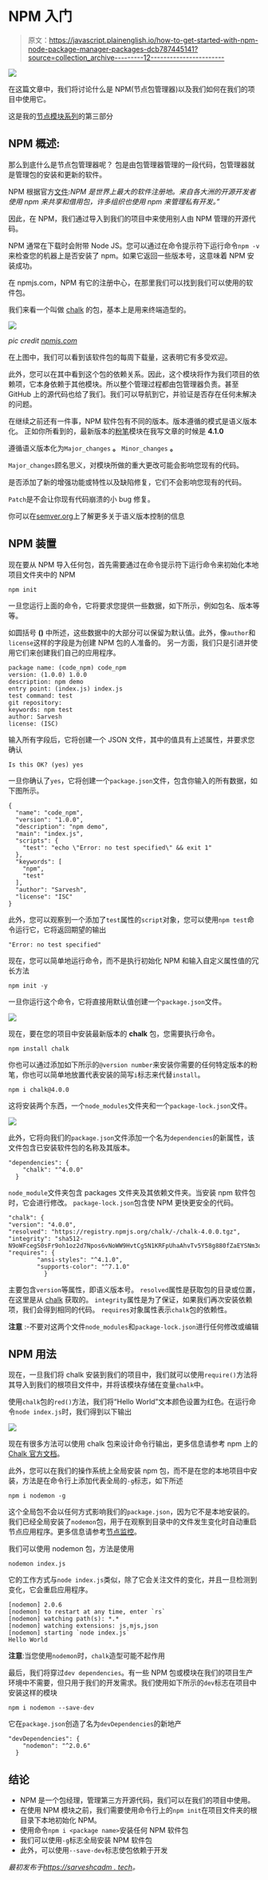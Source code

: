 # NPM 入门

> 原文：<https://javascript.plainenglish.io/how-to-get-started-with-npm-node-package-manager-packages-dcb787445141?source=collection_archive---------12----------------------->

![](img/9d8741378a275ebb0bc4a3355c67c97d.png)

在这篇文章中，我们将讨论什么是 NPM(节点包管理器)以及我们如何在我们的项目中使用它。

这是我的[节点模块系列](https://hashnode.com/series/node-modules-ckgn9w1n001uuo9s11k8e5cq2)的第三部分

## NPM 概述:

那么到底什么是节点包管理器呢？
包是由包管理器管理的一段代码，包管理器就是管理包的安装和更新的软件。

NPM 根据官方[文件](https://docs.npmjs.com/):*NPM 是世界上最大的软件注册地。来自各大洲的开源开发者使用 npm 来共享和借用包，许多组织也使用 npm 来管理私有开发。”*

因此，在 NPM，我们通过导入到我们的项目中来使用别人由 NPM 管理的开源代码。

NPM 通常在下载时会附带 Node JS。您可以通过在命令提示符下运行命令`npm -v`来检查您的机器上是否安装了 npm。如果它返回一些版本号，这意味着 NPM 安装成功。

在 npmjs.com，NPM 有它的注册中心，在那里我们可以找到我们可以使用的软件包。

我们来看一个叫做 [chalk](https://www.npmjs.com/package/chalk) 的包，基本上是用来终端造型的。

![](img/4b9b1aaf5854ba4b373222f74009c766.png)

*pic credit* [*npmjs.com*](http://npmjs.com/)

在上图中，我们可以看到该软件包的每周下载量，这表明它有多受欢迎。

此外，您可以在其中看到这个包的依赖关系。因此，这个模块将作为我们项目的依赖项，它本身依赖于其他模块。所以整个管理过程都由包管理器负责。甚至 GitHub 上的源代码也给了我们。我们可以导航到它，并验证是否存在任何未解决的问题。

在继续之前还有一件事，NPM 软件包有不同的版本。版本遵循的模式是语义版本化。
正如你所看到的，最新版本的[粉笔](https://www.npmjs.com/package/chalk)模块在我写文章的时候是 **4.1.0**

遵循语义版本化为`Major_changes` **。** `Minor_changes` **。**

`Major_changes`顾名思义，对模块所做的重大更改可能会影响您现有的代码。

是否添加了新的增强功能或特性以及缺陷修复，它们不会影响您现有的代码。

`Patch`是不会让你现有代码崩溃的小 bug 修复。

你可以在[semver.org](https://semver.org/)上了解更多关于语义版本控制的信息

## NPM 装置

现在要从 NPM 导入任何包，首先需要通过在命令提示符下运行命令来初始化本地项目文件夹中的 NPM

```
npm init
```

一旦您运行上面的命令，它将要求您提供一些数据，如下所示，例如包名、版本等等。

如圆括号 **()** 中所述，这些数据中的大部分可以保留为默认值。此外，像`author`和`license`这样的字段是为创建 NPM 包的人准备的。
另一方面，我们只是引进并使用它们来创建我们自己的应用程序。

```
package name: (code_npm) code_npm
version: (1.0.0) 1.0.0
description: npm demo
entry point: (index.js) index.js
test command: test
git repository:
keywords: npm test
author: Sarvesh
license: (ISC)
```

输入所有字段后，它将创建一个 JSON 文件，其中的值具有上述属性，并要求您确认

```
Is this OK? (yes) yes
```

一旦你确认了`yes`，它将创建一个`package.json`文件，包含你输入的所有数据，如下图所示。

```
{
  "name": "code_npm",
  "version": "1.0.0",
  "description": "npm demo",
  "main": "index.js",
  "scripts": {
    "test": "echo \"Error: no test specified\" && exit 1"
  },
  "keywords": [
    "npm",
    "test"
  ],
  "author": "Sarvesh",
  "license": "ISC"
}
```

此外，您可以观察到一个添加了`test`属性的`script`对象，您可以使用`npm test`命令运行它，它将返回期望的输出

```
"Error: no test specified"
```

现在，您可以简单地运行命令，而不是执行初始化 NPM 和输入自定义属性值的冗长方法

```
npm init -y
```

一旦你运行这个命令，它将直接用默认值创建一个`package.json`文件。

![](img/eb16bca30a615b8426315518738aef58.png)

现在，要在您的项目中安装最新版本的 **chalk** 包，您需要执行命令。

```
npm install chalk
```

你也可以通过添加如下所示的`@version number`来安装你需要的任何特定版本的粉笔，你也可以简单地放置代表安装的简写`i`标志来代替`install`。

```
npm i chalk@4.0.0
```

这将安装两个东西，一个`node_modules`文件夹和一个`package-lock.json`文件。

![](img/60688148280e32b3d231ac1f1e8b451f.png)

此外，它将向我们的`package.json`文件添加一个名为`dependencies`的新属性，该文件包含已安装软件包的名称及其版本。

```
"dependencies": {
    "chalk": "^4.0.0"
  }
```

`node_module`文件夹包含 packages 文件夹及其依赖文件夹。当安装 npm 软件包时，它会进行修改。
`package-lock.json`包含使 NPM 更快更安全的代码。

```
"chalk": { 
"version": "4.0.0",
"resolved": "https://registry.npmjs.org/chalk/-/chalk-4.0.0.tgz", "integrity": "sha512-N9oWFcegS0sFr9oh1oz2d7Npos6vNoWW9HvtCg5N1KRFpUhaAhvTv5Y58g880fZaEYSNm3qDz8SU1UrGvp+n7A==",
"requires": {
        "ansi-styles": "^4.1.0", 
        "supports-color": "^7.1.0" 
          }
```

主要包含`version`等属性，即语义版本号。
`resolved`属性是获取包的目录或位置，在这里是从 [chalk](https://www.npmjs.com/package/chalk) 获取的。
`integrity`属性是为了保证，如果我们再次安装依赖项，我们会得到相同的代码。
`requires`对象属性表示`chalk`包的依赖性。

**注意** :-不要对这两个文件`node_modules`和`package-lock.json`进行任何修改或编辑

## NPM 用法

现在，一旦我们将 chalk 安装到我们的项目中，我们就可以使用`require()`方法将其导入到我们的根项目文件中，并将该模块存储在变量`chalk`中。

使用`chalk`包的`red()`方法，我们将“Hello World”文本颜色设置为红色。在运行命令`node index.js`时，我们得到以下输出

![](img/d87de13154a9c2dff28753236dd58413.png)

现在有很多方法可以使用 chalk 包来设计命令行输出，更多信息请参考 npm 上的 [Chalk 官方文档](https://www.npmjs.com/package/chalk)。

此外，您可以在我们的操作系统上全局安装 npm 包，而不是在您的本地项目中安装，方法是在命令行上添加代表全局的`-g`标志，如下所述

```
npm i nodemon -g
```

这个全局包不会以任何方式影响我们的`package.json`，因为它不是本地安装的。我们已经全局安装了`nodemon`包，用于在观察到目录中的文件发生变化时自动重启节点应用程序。更多信息请参考[节点监控](https://www.npmjs.com/package/nodemon)。

我们可以使用 nodemon 包，方法是使用

```
nodemon index.js
```

它的工作方式与`node index.js`类似，除了它会关注文件的变化，并且一旦检测到变化，它会重启应用程序。

```
[nodemon] 2.0.6
[nodemon] to restart at any time, enter `rs`
[nodemon] watching path(s): *.*
[nodemon] watching extensions: js,mjs,json
[nodemon] starting `node index.js`
Hello World
```

**注意**:当您使用`nodemon`时，`chalk`造型可能不起作用

最后，我们将穿过`dev dependencies`。有一些 NPM 包或模块在我们的项目生产环境中不需要，但只用于我们的开发需求。我们使用如下所示的`dev`标志在项目中安装这样的模块

```
npm i nodemon --save-dev
```

它在`package.json`创造了名为`devDependencies`的新地产

```
"devDependencies": {
    "nodemon": "^2.0.6"
  }
```

## 结论

*   NPM 是一个包经理，管理第三方开源代码，我们可以在我们的项目中使用。
*   在使用 NPM 模块之前，我们需要使用命令行上的`npm init`在项目文件夹的根目录下本地初始化 NPM。
*   使用命令`npm i <package name>`安装任何 NPM 软件包
*   我们可以使用`-g`标志全局安装 NPM 软件包
*   此外，可以使用`--save-dev`标志使包依赖于开发

*最初发布于*[*https://sarveshcadm . tech*](https://sarveshkadam.tech/npmnode-package-manager-packages)*。*